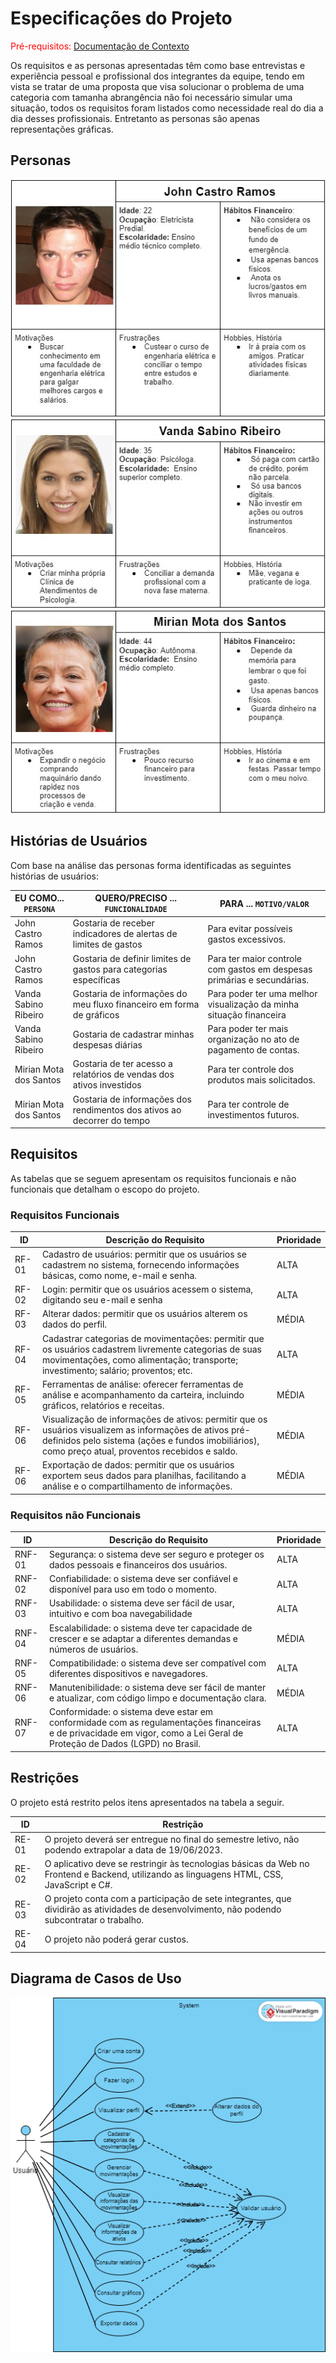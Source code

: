 # Especificações do Projeto

<span style="color:red">Pré-requisitos: <a href="1-Documentação de Contexto.md"> Documentação de Contexto</a></span>

Os requisitos e as personas apresentadas têm como base entrevistas e experiência pessoal e profissional dos integrantes da equipe, tendo em vista se tratar de uma proposta que visa solucionar o problema de uma categoria com tamanha abrangência não foi necessário simular uma situação, todos os requisitos foram listados como necessidade real do dia a dia desses profissionais. Entretanto as personas são apenas representações gráficas.


## Personas

![Persona John](./img/personaJohn.jpg)
![Persona John](./img/personaVanda.jpg)
![Persona John](./img/personaMirian.jpg)


## Histórias de Usuários

Com base na análise das personas forma identificadas as seguintes histórias de usuários:

|EU COMO... `PERSONA`| QUERO/PRECISO ... `FUNCIONALIDADE` |PARA ... `MOTIVO/VALOR`                 |
|--------------------|------------------------------------|----------------------------------------|
|John Castro Ramos  | Gostaria de receber indicadores de alertas de limites de gastos | Para evitar possíveis gastos excessivos. |
| John Castro Ramos | Gostaria de definir limites de gastos para categorias específicas | Para ter maior controle com gastos em despesas primárias e secundárias. |
| Vanda Sabino Ribeiro | Gostaria de informações do meu fluxo financeiro em forma de gráficos | Para poder ter uma melhor visualização da minha situação financeira |
| Vanda Sabino Ribeiro | Gostaria de cadastrar minhas despesas diárias | Para poder ter mais organização no ato de pagamento de contas. |
| Mirian Mota dos Santos  | Gostaria de ter acesso a relatórios de vendas dos ativos investidos | Para ter controle dos produtos mais solicitados. |
| Mirian Mota dos Santos  | Gostaria de informações dos rendimentos dos ativos ao decorrer do tempo | Para ter controle de investimentos futuros. |


## Requisitos

As tabelas que se seguem apresentam os requisitos funcionais e não funcionais que detalham o escopo do projeto.

### Requisitos Funcionais

|ID    | Descrição do Requisito  | Prioridade |
|------|-----------------------------------------|----|
|RF-01| Cadastro de usuários: permitir que os usuários se cadastrem no sistema, fornecendo informações básicas, como nome, e-mail e senha. | ALTA | 
|RF-02| Login: permitir que os usuários acessem o sistema, digitando seu e-mail e senha | ALTA |
|RF-03| Alterar dados: permitir que os usuários alterem os dados do perfil. | MÉDIA |
|RF-04| Cadastrar categorias de movimentações: permitir que os usuários cadastrem livremente categorias de suas movimentações, como alimentação; transporte; investimento; salário; proventos; etc. | ALTA |
|RF-05| Ferramentas de análise: oferecer ferramentas de análise e acompanhamento da carteira, incluindo gráficos, relatórios e receitas. | MÉDIA |
|RF-06| Visualização de informações de ativos: permitir que os usuários visualizem as informações de ativos pré-definidos pelo sistema (ações e fundos imobiliários), como preço atual, proventos recebidos e saldo. | MÉDIA |
|RF-06| Exportação de dados: permitir que os usuários exportem seus dados para planilhas, facilitando a análise e o compartilhamento de informações. | MÉDIA |


### Requisitos não Funcionais

|ID     | Descrição do Requisito  |Prioridade |
|-------|-------------------------|----|
|RNF-01| Segurança: o sistema deve ser seguro e proteger os dados pessoais e financeiros dos usuários. | ALTA | 
|RNF-02| Confiabilidade: o sistema deve ser confiável e disponível para uso em todo o momento. |  ALTA |
|RNF-03| Usabilidade: o sistema deve ser fácil de usar, intuitivo e com boa navegabilidade | ALTA |
|RNF-04| Escalabilidade: o sistema deve ter capacidade de crescer e se adaptar a diferentes demandas e números de usuários. | MÉDIA |
|RNF-05| Compatibilidade: o sistema deve ser compatível com diferentes dispositivos e navegadores. | ALTA |
|RNF-06| Manutenibilidade: o sistema deve ser fácil de manter e atualizar, com código limpo e documentação clara. | MÉDIA |
|RNF-07| Conformidade: o sistema deve estar em conformidade com as regulamentações financeiras e de privacidade em vigor, como a Lei Geral de Proteção de Dados (LGPD) no Brasil. | ALTA |




## Restrições

O projeto está restrito pelos itens apresentados na tabela a seguir.

|ID| Restrição                                             |
|--|-------------------------------------------------------|
|RE-01| O projeto deverá ser entregue no final do semestre letivo, não podendo extrapolar a data de 19/06/2023. |
|RE-02| O aplicativo deve se restringir às tecnologias básicas da Web no Frontend e Backend, utilizando as linguagens HTML, CSS, JavaScript e C#. |
|RE-03| O projeto conta com a participação de sete integrantes, que dividirão as atividades de desenvolvimento, não podendo subcontratar o trabalho. |
|RE-04| O projeto não poderá gerar custos. |



## Diagrama de Casos de Uso

![Diagrama de casos de uso](./img/diagrama-casos-de-uso.png)
